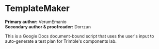 # TemplateMaker
<strong>Primary author:</strong> VerumEmanio <br>
<strong>Secondary author & proofreader:</strong> Dorrzun

This is a Google Docs document-bound script that uses the user's input to auto-generate a test plan for Trimble's components lab.
